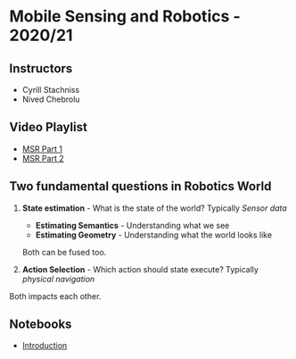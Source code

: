 # Mobile Sensing and Robotics - 2020/21

## Instructors
* Cyrill Stachniss
* Nived Chebrolu

## Video Playlist
* [MSR Part 1](https://www.youtube.com/watch?v=5KZpWAe9hSk&list=PLgnQpQtFTOGQEn33QDVGJpiZLi-SlL7vA)
* [MSR Part 2](https://www.youtube.com/watch?v=mQvKhmWagB4&list=PLgnQpQtFTOGQh_J16IMwDlji18SWQ2PZ6)

## Two fundamental questions in Robotics World

1. **State estimation** - What is the state of the world? Typically *Sensor data*
    * **Estimating Semantics** - Understanding what we see 
    * **Estimating Geometry** - Understanding what the world looks like

    Both can be fused too.

2. **Action Selection** - Which action should state execute? Typically *physical navigation*

Both impacts each other.

## Notebooks
* [Introduction](https://github.com/ZohebAbai/mobile_sensing_robotics/blob/main/Introduction.ipynb)
